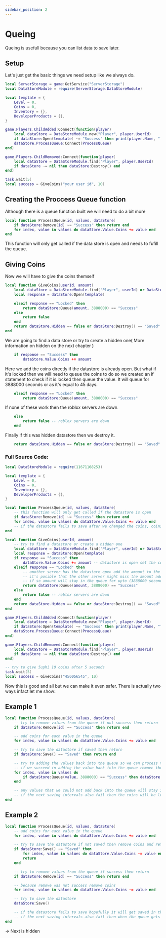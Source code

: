 ```yaml
---
sidebar_position: 2
---
```



# Queing
Queing is usefull because you can list data to save later.

## Setup
Let's just get the basic things we need setup like we always do.
```lua
local ServerStorage = game:GetService("ServerStorage")
local DataStoreModule = require(ServerStorage.DataStoreModule)

local template = {
    Level = 0,
    Coins = 0,
    Inventory = {},
    DeveloperProducts = {},
}

game.Players.ChildAdded:Connect(function(player)
    local dataStore = DataStoreModule.new("Player", player.UserId)
    if dataStore:Open(template) ~= "Success" then print(player.Name, "failed to open") return end
    dataStore.ProcessQueue:Connect(ProcessQueue)
end)

game.Players.ChildRemoved:Connect(function(player)
    local dataStore = DataStoreModule.find("Player", player.UserId)
    if dataStore ~= nil then dataStore:Destroy() end
end)

task.wait(5)
local success = GiveCoins("your user id", 10)
```

## Creating the Proccess Queue function

Although there is a queue function built we will need to do a bit more
```lua
local function ProcessQueue(id, values, dataStore)
    if dataStore:Remove(id) ~= "Success" then return end
    for index, value in values do dataStore.Value.Coins += value end
end
```
This function will only get called if the data store is open and needs to fufill the queue.

## Giving Coins

Now we will have to give the coins themself

```lua
local function GiveCoins(userId, amount)
    local dataStore = DataStoreModule.find("Player", userId) or DataStoreModule.hidden("Player", userId)
    local response = dataStore:Open(template)

    elseif response == "Locked" then
        return dataStore:Queue(amount, 3888000) == "Success"
    else
        return false 
    end
    return dataStore.Hidden == false or dataStore:Destroy() == "Saved" -- if this is a hidden datastore destroy it
end
```
We are going to find a data store or try to create a hidden one( More information on hidden on the next chapter )
```lua
    if response == "Success" then
        dataStore.Value.Coins += amount 
```
Here we add the coins directly if the datastore is already open. But what if it's locked then we will need to queue the coins to do so we created an if statement to check if it is locked then queue the value. It will queue for 3888000 seconds or as it's equal to 45 days. 
```lua
    elseif response == "Locked" then
        return dataStore:Queue(amount, 3888000) == "Success"
```
If none of these work then the roblox servers are down.
```lua
    else
        return false -- roblox servers are down
    end
```
Finally if this was hidden datastore then we destroy it.
```lua
    return dataStore.Hidden == false or dataStore:Destroy() == "Saved" 
```

### Full Source Code:

```lua
local DataStoreModule = require(11671168253)

local template = {
    Level = 0,
    Coins = 0,
    Inventory = {},
    DeveloperProducts = {},
}

local function ProcessQueue(id, values, dataStore)
    -- this function will only get called if the datastore is open
    if dataStore:Remove(id) ~= "Success" then return end
    for index, value in values do dataStore.Value.Coins += value end
    -- if the datastore fails to save after we changed the coins, coins will be lost
end

local function GiveCoins(userId, amount)
    -- try to find a datastore or create a hidden one
    local dataStore = DataStoreModule.find("Player", userId) or DataStoreModule.hidden("Player", userId)
    local response = dataStore:Open(template)
    if response == "Success" then
        dataStore.Value.Coins += amount -- datastore is open set the coins directly
    elseif response == "Locked" then
        -- another server has the datastore open add the amount to the queue so they can process it
        -- it's posible that the other server might miss the amount added to the queue
        -- if so amount will stay in the queue for upto (3888000 seconds / 45 days)
        return dataStore:Queue(amount, 3888000) == "Success"
    else
        return false -- roblox servers are down
    end
    return dataStore.Hidden == false or dataStore:Destroy() == "Saved" -- if this is a hidden datastore destroy it
end

game.Players.ChildAdded:Connect(function(player)
    local dataStore = DataStoreModule.new("Player", player.UserId)
    if dataStore:Open(template) ~= "Success" then print(player.Name, "failed to open") return end
    dataStore.ProcessQueue:Connect(ProcessQueue)
end)

game.Players.ChildRemoved:Connect(function(player)
    local dataStore = DataStoreModule.find("Player", player.UserId)
    if dataStore ~= nil then dataStore:Destroy() end
end)

-- try to give 5uphi 10 coins after 5 seconds
task.wait(5)
local success = GiveCoins("456056545", 10)
```

Now this is good and all but we can make it even safer. There is actually two ways infact let me show:

## Example 1
```lua
local function ProcessQueue(id, values, dataStore)
    -- try to remove values from the queue if not success then return
    if dataStore:Remove(id) ~= "Success" then return end

    -- add coins for each value in the queue
    for index, value in values do dataStore.Value.Coins += value end

    -- try to save the datastore if saved then return
    if dataStore:Save() == "Saved" then return end

    -- try to adding the values back into the queue so we can process them again later
    -- if we succeed in adding the value back into the queue remove the coins so they dont get saved in the next saving intervals
    for index, value in values do
        if dataStore:Queue(value, 3888000) == "Success" then dataStore.Value.Coins -= value end
    end

    -- any values that we could not add back into the queue will stay inside datastore.Value.Coins and hopefully they will get saved in the next saving intervals
    -- if the next saving intervals also fail then the coins will be lost
end
```

## Example 2
```lua
local function ProcessQueue(id, values, dataStore)
    -- add coins for each value in the queue
    for index, value in values do dataStore.Value.Coins += value end

    -- try to save the datastore if not saved then remove coins and return
    if dataStore:Save() ~= "Saved" then
        for index, value in values do dataStore.Value.Coins -= value end
        return
    end

    -- try to remove values from the queue if success then return
    if dataStore:Remove(id) == "Success" then return end

    -- because remove was not success remove coins
    for index, value in values do dataStore.Value.Coins -= value end

    -- try to save the datastore
    dataStore:Save()

    -- if the datastore fails to save hopefully it will get saved in the next saving intervals
    -- if the next saving intervals also fail then when the queue gets processed again and they will get the coins again
end
```

-> Next is hidden